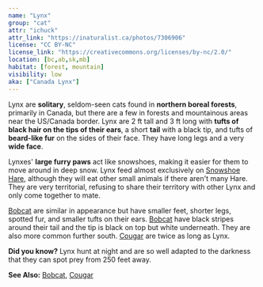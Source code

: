 ```yaml
---
name: "Lynx"
group: "cat"
attr: "ichuck"
attr_link: "https://inaturalist.ca/photos/7306906"
license: "CC BY-NC"
license_link: "https://creativecommons.org/licenses/by-nc/2.0/"
location: [bc,ab,sk,mb]
habitat: [forest, mountain]
visibility: low
aka: ["Canada Lynx"]
---
```

Lynx are **solitary**, seldom-seen cats found in **northern boreal forests**, primarily in Canada, but there are a few in forests and mountainous areas near the US/Canada border. Lynx are 2 ft tall and 3 ft long with **tufts of black hair **on the** tips **of their** ears**, a short **tail** with a black tip, and tufts of **beard-like fur** on the sides of their face. They have long legs and a very **wide face**.

Lynxes' **large furry paws** act like snowshoes, making it easier for them to move around in deep snow. Lynx feed almost exclusively on [Snowshoe Hare](/animals/snowhare/), although they will eat other small animals if there aren't many Hare. They are very territorial, refusing to share their territory with other Lynx and only come together to mate.

[Bobcat](/animals/bobcat/) are similar in appearance but have smaller feet, shorter legs, spotted fur, and smaller tufts on their ears. [Bobcat](/animals/bobcat/) have black stripes around their tail and the tip is black on top but white underneath. They are also more common further south. [Cougar](/animals/cougar/) are twice as long as Lynx.

**Did you know?** Lynx hunt at night and are so well adapted to the darkness that they can spot prey from 250 feet away.

<!-- generated, do not edit -->
**See Also:**
[Bobcat](/animals/bobcat/),
[Cougar](/animals/cougar/)
